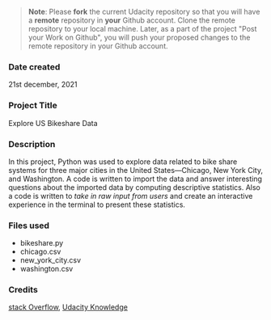 >**Note**: Please **fork** the current Udacity repository so that you will have a **remote** repository in **your** Github account. Clone the remote repository to your local machine. Later, as a part of the project "Post your Work on Github", you will push your proposed changes to the remote repository in your Github account.

### Date created
21st december, 2021

### Project Title
Explore US Bikeshare Data

### Description
In this project, Python was used to explore data related to bike share systems for three major cities in the United States—Chicago, New York City, and Washington. A code is written to import the data and answer interesting questions about the imported data by computing descriptive statistics. Also a code is written to _take in raw input from users_ and create an interactive experience in the terminal to present these statistics.

### Files used
* bikeshare.py
* chicago.csv
* new_york_city.csv
* washington.csv

### Credits
[stack Overflow](https://stackoverflow.com/), 
[Udacity Knowledge](https://knowledge.udacity.com/)
